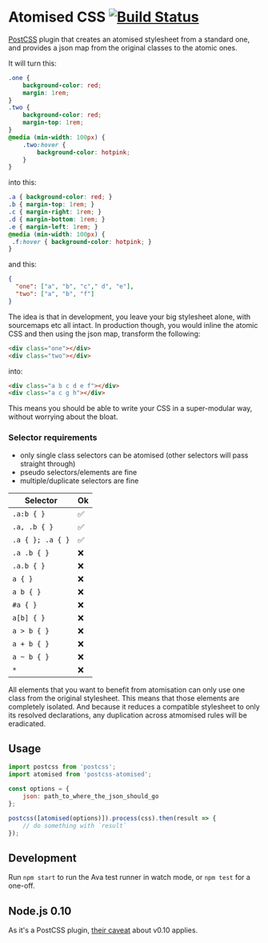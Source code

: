 # Atomised CSS [![Build Status](https://travis-ci.org/sndrs/postcss-atomised.svg?branch=master)](https://travis-ci.org/sndrs/postcss-atomised)

[PostCSS](http://postcss.org) plugin that creates an atomised stylesheet from a standard one, and provides a json map from the original classes to the atomic ones.

It will turn this:

```CSS
.one {
    background-color: red;
    margin: 1rem;
}
.two {
    background-color: red;
    margin-top: 1rem;
}
@media (min-width: 100px) {
    .two:hover {
        background-color: hotpink;
    }
}
```

into this:

```CSS
.a { background-color: red; }
.b { margin-top: 1rem; }
.c { margin-right: 1rem; }
.d { margin-bottom: 1rem; }
.e { margin-left: 1rem; }
@media (min-width: 100px) {
 .f:hover { background-color: hotpink; }
}
```

and this:

```JSON
{
  "one": ["a", "b", "c"," d", "e"],
  "two": ["a", "b", "f"]
}
```

The idea is that in development, you leave your big stylesheet alone, with sourcemaps etc all intact. In production though, you would inline the atomic CSS and then using the json map, transform the following:

```HTML
<div class="one"></div>
<div class="two"></div>
```

into:

```HTML
<div class="a b c d e f"></div>
<div class="a c g h"></div>
```

This means you should be able to write your CSS in a super-modular way, without worrying about the bloat.

### Selector requirements
- only single class selectors can be atomised (other selectors will pass straight through)
- pseudo selectors/elements are fine
- multiple/duplicate selectors are fine

| Selector  | Ok |
|---|---|
| `.a:b { }`  | :white_check_mark: |
| `.a, .b { }`  | :white_check_mark:  |
| `.a { }; .a { }`  | :white_check_mark:  |
| `.a .b { }`  | :x: |
| `.a.b { }`  | :x:  |
| `a { }`  | :x:  |
| `a b { }`  | :x:  |
|  `#a { }` | :x:  |
| `a[b] { }`  | :x:  |
| `a > b { }`  | :x:  |
| `a + b { }`  | :x:  |
| `a ~ b { }`  | :x:  |
| `*`  | :x:  |


All elements that you want to benefit from atomisation can only use one class from the original stylesheet. This means that those elements are completely isolated. And because it reduces a compatible stylesheet to only its resolved declarations, any duplication across atmomised rules will be eradicated.

## Usage

```javascript
import postcss from 'postcss';
import atomised from 'postcss-atomised';

const options = {
    json: path_to_where_the_json_should_go
};

postcss([atomised(options)]).process(css).then(result => {
    // do something with `result`
});
```

## Development
Run `npm start` to run the Ava test runner in watch mode, or `npm test` for a one-off.

## Node.js 0.10
As it's a PostCSS plugin, [their caveat](https://github.com/postcss/postcss#nodejs-010-and-the-promise-api) about v0.10 applies.
